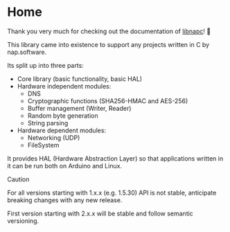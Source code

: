# Home

Thank you very much for checking out the documentation of [libnapc](https://libnapc.nap-software.com/)! 🎉

This library came into existence to support any projects written in C by nap.software.

Its split up into three parts:

- Core library (basic functionality, basic HAL)
- Hardware independent modules:
  - DNS
  - Cryptographic functions (SHA256-HMAC and AES-256)
  - Buffer management (Writer, Reader)
  - Random byte generation
  - String parsing
- Hardware dependent modules:
  - Networking (UDP)
  - FileSystem

It provides HAL (Hardware Abstraction Layer) so that applications written in it can be run both on Arduino and Linux.

<div class="content-box color-orange">
	<div class="content-box-head">
		<div>Caution</div>
	</div>
	<div class="content-box-content">
		<p>For all versions starting with 1.x.x (e.g. 1.5.30) API is not stable, anticipate breaking changes with any new release.</p>
		<p>First version starting with 2.x.x will be stable and follow semantic versioning.</p>
	</div>
</div>

